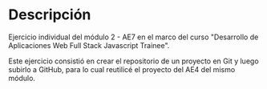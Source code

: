 # Descripción

Ejercicio individual del módulo 2 - AE7 en el marco del curso "Desarrollo de Aplicaciones Web Full Stack Javascript Trainee".

Este ejercicio consistió en crear el repositorio de un proyecto en Git y luego subirlo a GitHub, para lo cual reutilicé el proyecto del AE4 del mismo módulo. 
